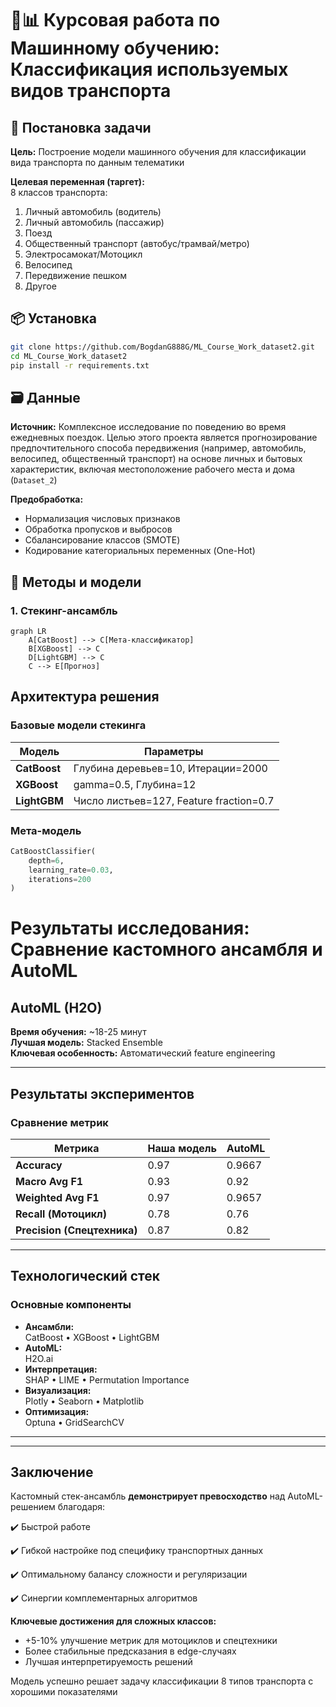 # 🤖📊 Курсовая работа по Машинному обучению: Классификация используемых видов транспорта


## 📌 Постановка задачи

**Цель:** Построение модели машинного обучения для классификации вида транспорта по данным телематики

**Целевая переменная (таргет):**  
8 классов транспорта:

1) Личный автомобиль (водитель)
2) Личный автомобиль (пассажир)
3) Поезд
4) Общественный транспорт (автобус/трамвай/метро)
5) Электросамокат/Мотоцикл
6) Велосипед
7) Передвижение пешком
8) Другое

## 📦 Установка
```bash
git clone https://github.com/BogdanG888G/ML_Course_Work_dataset2.git
cd ML_Course_Work_dataset2
pip install -r requirements.txt
```

## 🗃️ Данные

**Источник:** Комплексное исследование по поведению во время ежедневных поездок. Целью этого проекта является прогнозирование предпочтительного способа передвижения (например, автомобиль, велосипед, общественный транспорт) на основе личных и бытовых характеристик, включая местоположение рабочего места и дома (`Dataset_2`)


**Предобработка:**
- Нормализация числовых признаков
- Обработка пропусков и выбросов
- Сбалансирование классов (SMOTE)
- Кодирование категориальных переменных (One-Hot)

## 🧠 Методы и модели

### 1. Стекинг-ансамбль
```mermaid
graph LR
    A[CatBoost] --> C[Мета-классификатор]
    B[XGBoost] --> C
    D[LightGBM] --> C
    C --> E[Прогноз]
```

## Архитектура решения

### Базовые модели стекинга
| Модель      | Параметры                          |
|-------------|------------------------------------|
| **CatBoost**  | Глубина деревьев=10, Итерации=2000 |
| **XGBoost**   | gamma=0.5, Глубина=12             |
| **LightGBM**  | Число листьев=127, Feature fraction=0.7 |

### Мета-модель
```python
CatBoostClassifier(
    depth=6,
    learning_rate=0.03,
    iterations=200
)
```

# Результаты исследования: Сравнение кастомного ансамбля и AutoML

## AutoML (H2O)
**Время обучения:** ~18-25 минут  
**Лучшая модель:** Stacked Ensemble  
**Ключевая особенность:** Автоматический feature engineering

---

## Результаты экспериментов

### Сравнение метрик
| Метрика                | Наша модель | AutoML  |
|------------------------|-------------|---------|
| **Accuracy**           | 0.97        | 0.9667  |
| **Macro Avg F1**       | 0.93        | 0.92    |
| **Weighted Avg F1**    | 0.97        | 0.9657  |
| **Recall (Мотоцикл)**  | 0.78        | 0.76    |
| **Precision (Спецтехника)** | 0.87   | 0.82    |


---

## Технологический стек

### Основные компоненты
- **Ансамбли:**  
  CatBoost • XGBoost • LightGBM
- **AutoML:**  
  H2O.ai
- **Интерпретация:**  
  SHAP • LIME • Permutation Importance
- **Визуализация:**  
  Plotly • Seaborn • Matplotlib
- **Оптимизация:**  
  Optuna • GridSearchCV

---


---

## Заключение

Кастомный стек-ансамбль **демонстрирует превосходство** над AutoML-решением благодаря:

✔️ Быстрой работе 

✔️ Гибкой настройке под специфику транспортных данных  

✔️ Оптимальному балансу сложности и регуляризации  

✔️ Синергии комплементарных алгоритмов  

**Ключевые достижения для сложных классов:**  
- +5-10% улучшение метрик для мотоциклов и спецтехники  
- Более стабильные предсказания в edge-случаях  
- Лучшая интерпретируемость решений  

Модель успешно решает задачу классификации 8 типов транспорта с хорошими показателями
